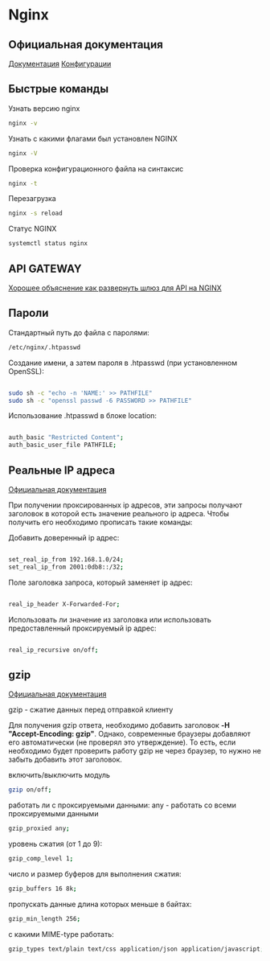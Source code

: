 # Nginx

## Официальная документация

[Документация](https://nginx.org/ru/docs/)
[Конфигурации](https://github.com/elasticweb/nginx-configs?tab=readme-ov-file|)

## Быстрые команды

Узнать версию nginx

```bash
nginx -v
```

Узнать с какими флагами был установлен NGINX

```bash
nginx -V
```

Проверка конфигурационного файла на синтаксис

```bash
nginx -t
```

Перезагрузка

```bash
nginx -s reload
```

Статус NGINX

```bash
systemctl status nginx
```

## API GATEWAY

[Хорошее объяснение как развернуть шлюз для API на NGINX](https://www.f5.com/company/blog/nginx/deploying-nginx-plus-as-an-api-gateway-part-1|)

## Пароли

Стандартный путь до файла с паролями:

```bash
/etc/nginx/.htpasswd
```

Создание имени, а затем пароля в .htpasswd (при установленном OpenSSL):

```bash

sudo sh -c "echo -n 'NAME:' >> PATHFILE"
sudo sh -c "openssl passwd -6 PASSWORD >> PATHFILE"

```

Использование .htpasswd в блоке location:

```bash

auth_basic "Restricted Content";
auth_basic_user_file PATHFILE;

```

## Реальные IP адреса

[Официальная документация](https://nginx.org/en/docs/http/ngx_http_realip_module.html)

При получении проксированных ip адресов, эти запросы получают заголовок в которой есть значение реального ip адреса. Чтобы получить его необходимо прописать такие команды:

Добавить доверенный ip адрес:

```bash

set_real_ip_from 192.168.1.0/24;
set_real_ip_from 2001:0db8::/32;

```

Поле заголовка запроса, который заменяет ip адрес:

```bash

real_ip_header X-Forwarded-For;

```

Использовать ли значение из заголовка или использовать предоставленный проксируемый ip адрес:

```bash

real_ip_recursive on/off;

```

## gzip

[Официальная документация](https://nginx.org/ru/docs/http/ngx_http_gzip_module.html#gzip_min_length)

gzip - сжатие данных перед отправкой клиенту

Для получения gzip ответа, необходимо добавить заголовок **-H "Accept-Encoding: gzip"**. Однако, современные браузеры добавляют его автоматически (не проверял это утверждение). То есть, если необходимо будет проверить работу gzip не через браузер, то нужно не забыть добавить этот заголовок.

включить/выключить модуль

```bash
gzip on/off;
```

работать ли с проксируемыми данными: any - работать со всеми проксируемыми данными

```bash
gzip_proxied any;
```

уровень сжатия (от 1 до 9):

```bash
gzip_comp_level 1;
```

число и размер буферов для выполнения сжатия:

```bash
gzip_buffers 16 8k;
```

пропускать данные длина которых меньше в байтах:

```bash
gzip_min_length 256;
```

с какими MIME-type работать:

```bash
gzip_types text/plain text/css application/json application/javascript;
```
